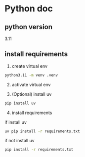 # Python doc

## python version

3.11

## install requirements

1. create virtual env

```bash
python3.11 -m venv .venv
```

2. activate virtual env

3. (Optional) install uv
```bash
pip install uv
```

4. install requirements

if install uv
```bash
uv pip install -r requirements.txt
```

if not install uv

```bash
pip install -r requirements.txt
```
